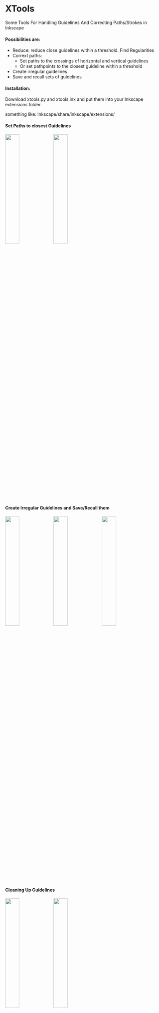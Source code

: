 # XTools
 Some Tools For Handling Guidelines And Correcting Paths/Strokes in Inkscape

#### Possibilities are:
- Reduce: reduce close guidelines within a threshold. Find Regularities
- Corrext paths: 
     - Set paths to the crossings of horizontal and vertical guidelines
     - Or set pathpoints to the closest guideline within a threshold
- Create irregular guidelines
- Save and recall sets of guidelines


#### Installation:
Download xtools.py and xtools.inx and put them into your Inkscape extensions folder.

something like: Inkscape/share/inkscape/extensions/

#### Set Paths to closest Guidelines
<img src="https://user-images.githubusercontent.com/6894886/205482789-fd5db324-afcd-46e0-84f7-1997284474be.png" width=30% height=30%>
<img src="https://user-images.githubusercontent.com/6894886/205482790-48505c7f-091c-4f7f-b14c-3a565d408133.png" width=30% height=30%>

#### Create Irregular Guidelines and Save/Recall them
<img src="https://user-images.githubusercontent.com/6894886/205482792-30814f5c-475b-474c-96bf-d37b2e128459.png" width=30% height=30%>
<img src="https://user-images.githubusercontent.com/6894886/205482793-474cc2c4-c2ae-4848-b2f6-515ac8b3597f.png" width=30% height=30%>
<img src="https://user-images.githubusercontent.com/6894886/205482794-770a26c1-77ee-45b0-9f78-82db72dd7534.png" width=30% height=30%>

#### Cleaning Up Guidelines
<img src="https://user-images.githubusercontent.com/6894886/205482795-6dc9bfff-90fb-4e7d-a2ee-9b8a42353c71.png" width=30% height=30%>
<img src="https://user-images.githubusercontent.com/6894886/205482796-f79f772e-2ff1-43cd-9645-dd49a9425969.png" width=30% height=30%>

#### Set Paths to Guidelines
<img src="https://user-images.githubusercontent.com/6894886/205482797-db50e609-085b-4c9e-b4d1-158295ffbb6e.png" width=30% height=30%>
<img src="https://user-images.githubusercontent.com/6894886/205482799-c5698d4c-47ff-443c-b2b9-affde2c2715f.png" width=30% height=30%>

